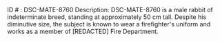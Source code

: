 ID # : DSC-MATE-8760
Description: DSC-MATE-8760 is a male rabbit of indeterminate breed, standing at approximately 50 cm tall. Despite his diminutive size, the subject is known to wear a firefighter's uniform and works as a member of [REDACTED] Fire Department.